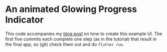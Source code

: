 # An animated Glowing Progress Indicator

This code accompanies my [blog post](https://the-lightstack.github.io/mobileAdventures/post/2023-09-02-glowing-indicator/) on how to create this example UI.
The first five commits each complete one step (as in the tutorial) that result in the final app, so (git) check them out and do `flutter run`. 
